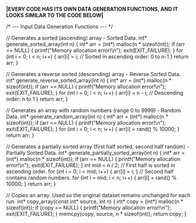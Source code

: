 **|EVERY CODE HAS ITS OWN DATA GENERATION FUNCTIONS, AND IT LOOKS SIMILAR TO THE CODE BELOW|**

/* --- Input Data Generation Functions --- */

// Generates a sorted (ascending) array - Sorted Data.
int* generate_sorted_array(int n) {
    int* arr = (int*) malloc(n * sizeof(int));
    if (arr == NULL) {
        printf("Memory allocation error!\n");
        exit(EXIT_FAILURE);
    }
    for (int i = 0; i < n; i++) {
        arr[i] = i;  // Sorted in ascending order: 0 to n-1
    }
    return arr;
}

// Generates a reverse sorted (descending) array - Reverse Sorted Data.
int* generate_reverse_sorted_array(int n) {
    int* arr = (int*) malloc(n * sizeof(int));
    if (arr == NULL) {
        printf("Memory allocation error!\n");
        exit(EXIT_FAILURE);
    }
    for (int i = 0; i < n; i++) {
        arr[i] = n - i;  // Descending order: n to 1
    }
    return arr;
}

// Generates an array with random numbers (range 0 to 9999) - Random Data.
int* generate_random_array(int n) {
    int* arr = (int*) malloc(n * sizeof(int));
    if (arr == NULL) {
        printf("Memory allocation error!\n");
        exit(EXIT_FAILURE);
    }
    for (int i = 0; i < n; i++) {
        arr[i] = rand() % 10000;
    }
    return arr;
}

// Generates a partially sorted array (first half sorted, second half random) - Partially Sorted Data.
int* generate_partially_sorted_array(int n) {
    int* arr = (int*) malloc(n * sizeof(int));
    if (arr == NULL) {
        printf("Memory allocation error!\n");
        exit(EXIT_FAILURE);
    }
    int mid = n / 2;
    // First half is sorted in ascending order.
    for (int i = 0; i < mid; i++) {
        arr[i] = i;
    }
    // Second half contains random numbers.
    for (int i = mid; i < n; i++) {
        arr[i] = rand() % 10000;
    }
    return arr;
}

// Copies an array. Used so the original dataset remains unchanged for each run.
int* copy_array(const int* source, int n) {
    int* copy = (int*) malloc(n * sizeof(int));
    if (copy == NULL) {
        printf("Memory allocation error!\n");
        exit(EXIT_FAILURE);
    }
    memcpy(copy, source, n * sizeof(int));
    return copy;
}

